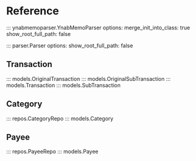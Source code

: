 # Reference


::: ynabmemoparser.YnabMemoParser
    options:
        merge_init_into_class: true
        show_root_full_path: false

::: parser.Parser
    options:
        show_root_full_path: false
## Transaction

::: models.OriginalTransaction
::: models.OriginalSubTransaction
::: models.Transaction
::: models.SubTransaction

## Category

::: repos.CategoryRepo
::: models.Category

## Payee

::: repos.PayeeRepo
::: models.Payee


